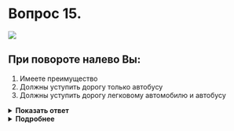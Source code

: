 # Вопрос 15.

![](https://s.drom.ru/i24227/pdd/tickets/2016/1542608541.jpg)

## При повороте налево Вы:

1. Имеете преимущество
2. Должны уступить дорогу только автобусу
3. Должны уступить дорогу легковому автомобилю и автобусу

<details>
<summary><b>Показать ответ</b></summary>
Правильный ответ: 2
</details>
<details>
<summary><b>Подробнее</b></summary>
Перекрёсток неравнозначный. Преимущество имеют транспортные средства, находящиеся на главной дороге. При повороте налево следует уступить дорогу транспортным средствам, движущимся прямо со встречного направления. Вы должны уступить только автобусу.
(Пункты 13.9, 13.12 ПДД)
</details>